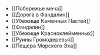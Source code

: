 - [[Побережье меча]]
- [[Дорога в Фандалин]]
- [[Убежище Каменных Пастей]]
- [[Фандалин]]
- [[Убежище Красноклейменных]]
- [[Руины Громодеревья]]
- [[Пещера Морского Эха]]